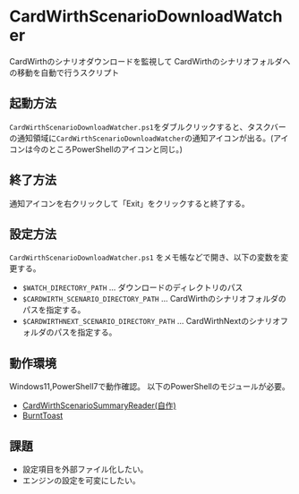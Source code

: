 # CardWirthScenarioDownloadWatcher
CardWirthのシナリオダウンロードを監視して
CardWirthのシナリオフォルダへの移動を自動で行うスクリプト

## 起動方法
`CardWirthScenarioDownloadWatcher.ps1`をダブルクリックすると、タスクバーの通知領域に`CardWirthScenarioDownloadWatcher`の通知アイコンが出る。(アイコンは今のところPowerShellのアイコンと同じ。)

## 終了方法
通知アイコンを右クリックして「Exit」をクリックすると終了する。

## 設定方法
`CardWirthScenarioDownloadWatcher.ps1`
をメモ帳などで開き、以下の変数を変更する。
* `$WATCH_DIRECTORY_PATH` … ダウンロードのディレクトリのパス
* `$CARDWIRTH_SCENARIO_DIRECTORY_PATH` … CardWirthのシナリオフォルダのパスを指定する。
* `$CARDWIRTHNEXT_SCENARIO_DIRECTORY_PATH` … CardWirthNextのシナリオフォルダのパスを指定する。

## 動作環境
Windows11,PowerShell7で動作確認。
以下のPowerShellのモジュールが必要。
* [CardWirthScenarioSummaryReader(自作)](https://github.com/braveripple/CardWirthScenarioSummaryReader)
* [BurntToast](https://github.com/Windos/BurntToast)

## 課題
* 設定項目を外部ファイル化したい。
* エンジンの設定を可変にしたい。
